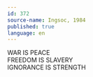 ```yaml
---
id: 372
source-name: Ingsoc, 1984
published: true
language: en
---
```

WAR IS PEACE  
FREEDOM IS SLAVERY  
IGNORANCE IS STRENGTH
